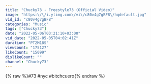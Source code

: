 ```yaml
---
title: "Chucky73 - Freestyle73 (Official Video)"
image: "https:\/\/i.ytimg.com\/vi\/c80v4g7gBF8\/hqdefault.jpg"
vid_id: "c80v4g7gBF8"
categories: "Music"
tags: ["Chucky73"]
date: "2022-05-06T03:21:10+03:00"
vid_date: "2022-05-05T04:02:41Z"
duration: "PT2M18S"
viewcount: "175127"
likeCount: "15099"
dislikeCount: ""
channel: "Chucky73"
---
```

{% raw %}#73 #nyc #bitchcuero{% endraw %}
